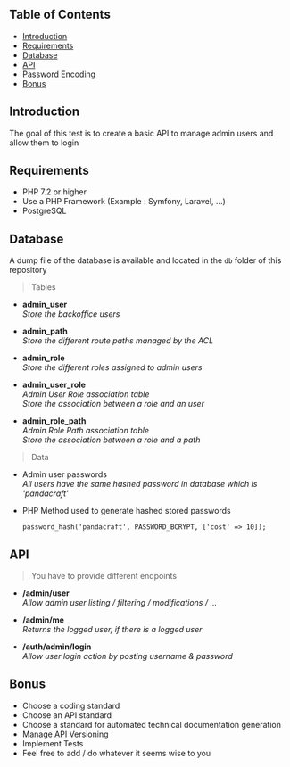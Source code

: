 ## Table of Contents

- [Introduction](#introduction)
- [Requirements](#requirements)
- [Database](#database)
- [API](#api)
- [Password Encoding](#passwordencoding)
- [Bonus](#bonus)

## Introduction

The goal of this test is to create a basic API to manage admin users and allow them to login 

## Requirements

+ PHP 7.2 or higher 
+ Use a PHP Framework (Example : Symfony, Laravel, ...)
+ PostgreSQL

## Database

A dump file of the database is available and located in the `db` folder of this repository 

>Tables
* **admin_user**
<br/>*Store the backoffice users*

* **admin_path**
<br/>*Store the different route paths managed by the ACL*

* **admin_role** 
<br/>*Store the different roles assigned to admin users*

* **admin_user_role** 
<br/>*Admin User Role association table<br/>Store the association between a role and an user*

* **admin_role_path**
<br/>*Admin Role Path association table<br/>Store the association between a role and a path*

>Data
* Admin user passwords
    <br/>*All users have the same hashed password in database which is 'pandacraft'* 
    
* PHP Method used to generate hashed stored passwords 
    ~~~ 
    password_hash('pandacraft', PASSWORD_BCRYPT, ['cost' => 10]);
    ~~~

## API

> You have to provide different endpoints

* **/admin/user**
<br/>*Allow admin user listing / filtering / modifications / ...*

* **/admin/me**
<br/>*Returns the logged user, if there is a logged user*

* **/auth/admin/login**
<br/>*Allow user login action by posting username & password*

## Bonus
* Choose a coding standard
* Choose an API standard
* Choose a standard for automated technical documentation generation
* Manage API Versioning
* Implement Tests
* Feel free to add / do whatever it seems wise to you